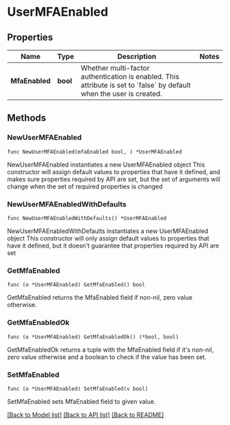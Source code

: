 # UserMFAEnabled

## Properties

Name | Type | Description | Notes
------------ | ------------- | ------------- | -------------
**MfaEnabled** | **bool** | Whether multi-factor authentication is enabled. This attribute is set to &#x60;false&#x60; by default when the user is created. | 

## Methods

### NewUserMFAEnabled

`func NewUserMFAEnabled(mfaEnabled bool, ) *UserMFAEnabled`

NewUserMFAEnabled instantiates a new UserMFAEnabled object
This constructor will assign default values to properties that have it defined,
and makes sure properties required by API are set, but the set of arguments
will change when the set of required properties is changed

### NewUserMFAEnabledWithDefaults

`func NewUserMFAEnabledWithDefaults() *UserMFAEnabled`

NewUserMFAEnabledWithDefaults instantiates a new UserMFAEnabled object
This constructor will only assign default values to properties that have it defined,
but it doesn't guarantee that properties required by API are set

### GetMfaEnabled

`func (o *UserMFAEnabled) GetMfaEnabled() bool`

GetMfaEnabled returns the MfaEnabled field if non-nil, zero value otherwise.

### GetMfaEnabledOk

`func (o *UserMFAEnabled) GetMfaEnabledOk() (*bool, bool)`

GetMfaEnabledOk returns a tuple with the MfaEnabled field if it's non-nil, zero value otherwise
and a boolean to check if the value has been set.

### SetMfaEnabled

`func (o *UserMFAEnabled) SetMfaEnabled(v bool)`

SetMfaEnabled sets MfaEnabled field to given value.



[[Back to Model list]](../README.md#documentation-for-models) [[Back to API list]](../README.md#documentation-for-api-endpoints) [[Back to README]](../README.md)


